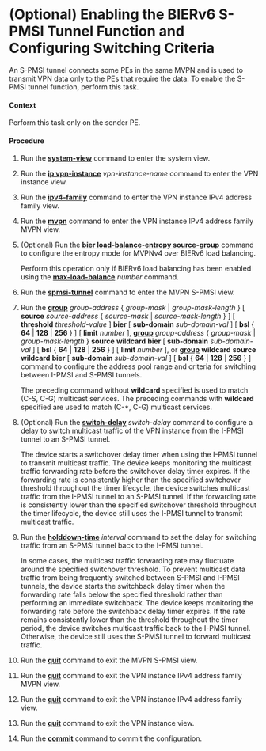 (Optional) Enabling the BIERv6 S-PMSI Tunnel Function and Configuring Switching Criteria
========================================================================================

An S-PMSI tunnel connects some PEs in the same MVPN and is used to transmit VPN data only to the PEs that require the data. To enable the S-PMSI tunnel function, perform this task.

#### Context

Perform this task only on the sender PE.


#### Procedure

1. Run the [**system-view**](cmdqueryname=system-view) command to enter the system view.
2. Run the [**ip vpn-instance**](cmdqueryname=ip+vpn-instance) *vpn-instance-name* command to enter the VPN instance view.
3. Run the [**ipv4-family**](cmdqueryname=ipv4-family) command to enter the VPN instance IPv4 address family view.
4. Run the [**mvpn**](cmdqueryname=mvpn) command to enter the VPN instance IPv4 address family MVPN view.
5. (Optional) Run the [**bier load-balance-entropy source-group**](cmdqueryname=bier+load-balance-entropy+source-group) command to configure the entropy mode for MVPNv4 over BIERv6 load balancing.
   
   
   
   Perform this operation only if BIERv6 load balancing has been enabled using the [**max-load-balance**](cmdqueryname=max-load-balance) *number* command.
6. Run the [**spmsi-tunnel**](cmdqueryname=spmsi-tunnel) command to enter the MVPN S-PMSI view.
7. Run the [**group**](cmdqueryname=group) *group-address* { *group-mask* | *group-mask-length* } [ **source** *source-address* { *source-mask* | *source-mask-length* } ] [ **threshold** *threshold-value* ] **bier** [ **sub-domain** *sub-domain-val* ] [ **bsl** { **64** | **128** | **256** } ] [ **limit** *number* ], [**group**](cmdqueryname=group) *group-address* { *group-mask* | *group-mask-length* } **source** **wildcard** **bier** [ **sub-domain** *sub-domain-val* ] [ **bsl** { **64** | **128** | **256** } ] [ **limit** *number* ], or [**group**](cmdqueryname=group) **wildcard** **source wildcard** **bier** [ **sub-domain** *sub-domain-val* ] [ **bsl** { **64** | **128** | **256** } ] command to configure the address pool range and criteria for switching between I-PMSI and S-PMSI tunnels.
   
   
   
   The preceding command without **wildcard** specified is used to match (C-S, C-G) multicast services. The preceding commands with **wildcard** specified are used to match (C-\*, C-G) multicast services.
8. (Optional) Run the [**switch-delay**](cmdqueryname=switch-delay) *switch-delay* command to configure a delay to switch multicast traffic of the VPN instance from the I-PMSI tunnel to an S-PMSI tunnel.
   
   
   
   The device starts a switchover delay timer when using the I-PMSI tunnel to transmit multicast traffic. The device keeps monitoring the multicast traffic forwarding rate before the switchover delay timer expires. If the forwarding rate is consistently higher than the specified switchover threshold throughout the timer lifecycle, the device switches multicast traffic from the I-PMSI tunnel to an S-PMSI tunnel. If the forwarding rate is consistently lower than the specified switchover threshold throughout the timer lifecycle, the device still uses the I-PMSI tunnel to transmit multicast traffic.
9. Run the [**holddown-time**](cmdqueryname=holddown-time) *interval* command to set the delay for switching traffic from an S-PMSI tunnel back to the I-PMSI tunnel.
   
   
   
   In some cases, the multicast traffic forwarding rate may fluctuate around the specified switchover threshold. To prevent multicast data traffic from being frequently switched between S-PMSI and I-PMSI tunnels, the device starts the switchback delay timer when the forwarding rate falls below the specified threshold rather than performing an immediate switchback. The device keeps monitoring the forwarding rate before the switchback delay timer expires. If the rate remains consistently lower than the threshold throughout the timer period, the device switches multicast traffic back to the I-PMSI tunnel. Otherwise, the device still uses the S-PMSI tunnel to forward multicast traffic.
10. Run the [**quit**](cmdqueryname=quit) command to exit the MVPN S-PMSI view.
11. Run the [**quit**](cmdqueryname=quit) command to exit the VPN instance IPv4 address family MVPN view.
12. Run the [**quit**](cmdqueryname=quit) command to exit the VPN instance IPv4 address family view.
13. Run the [**quit**](cmdqueryname=quit) command to exit the VPN instance view.
14. Run the [**commit**](cmdqueryname=commit) command to commit the configuration.